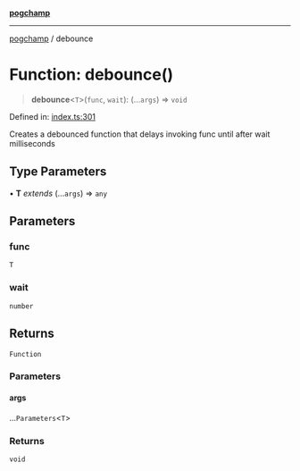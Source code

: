 [**pogchamp**](../README.md)

***

[pogchamp](../globals.md) / debounce

# Function: debounce()

> **debounce**\<`T`\>(`func`, `wait`): (...`args`) => `void`

Defined in: [index.ts:301](https://github.com/antonandresen/pogchamp/blob/c622d552b9277eb468753e85a6bbba7d57ac30d7/index.ts#L301)

Creates a debounced function that delays invoking func until after wait milliseconds

## Type Parameters

• **T** *extends* (...`args`) => `any`

## Parameters

### func

`T`

### wait

`number`

## Returns

`Function`

### Parameters

#### args

...`Parameters`\<`T`\>

### Returns

`void`

